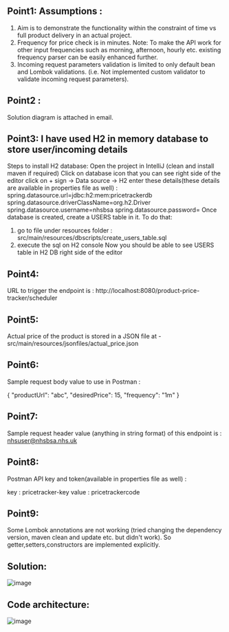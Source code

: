 Point1: Assumptions :
 -------------
1) Aim is to demonstrate the functionality within the constraint of time vs full product delivery in an actual project.  
2) Frequency for price check is in minutes. Note: To make the API work for other input frequencies such as morning, afternoon, hourly etc. existing frequency parser can be easily enhanced further.
3) Incoming request parameters validation is limited to only default bean and Lombok validations. (i.e. Not implemented custom validator to validate incoming request parameters).

Point2 : 
----------
Solution diagram is attached in email.
   
Point3: I have used H2 in memory database to store user/incoming details
-----------
Steps to install H2 database:
Open the project in IntelliJ (clean and install maven if required)
Click on database icon that you can see right side of the editor 
click on + sign -> Data source -> H2
enter these details(these details are available in properties file as well) :
spring.datasource.url=jdbc:h2:mem:pricetrackerdb
spring.datasource.driverClassName=org.h2.Driver
spring.datasource.username=nhsbsa
spring.datasource.password=
Once database is created, create a USERS table in it. To do that:
 1) go to file under resources folder : src/main/resources/dbscripts/create_users_table.sql  
 2) execute the sql on H2 console 
Now you should be able to see USERS table in H2 DB right side of the editor

Point4:
----------
URL to trigger the endpoint is : http://localhost:8080/product-price-tracker/scheduler

Point5: 
----------
Actual price of the product is stored in a JSON file at - src/main/resources/jsonfiles/actual_price.json

Point6:
----------
Sample request body value to use in Postman :  

{   "productUrl": "abc",
    "desiredPrice": 15,
    "frequency": "1m"
}

Point7:
---------
Sample request header value (anything in string format) of this endpoint is :
nhsuser@nhsbsa.nhs.uk

Point8:
---------
Postman API key and token(available in properties file as well) :

key :  pricetracker-key
value :  pricetrackercode

Point9:
-------
Some Lombok annotations are not working (tried changing the dependency version, maven clean and update etc. but didn't work). So getter,setters,constructors are implemented explicitly.


Solution:
-----------

![image](https://github.com/user-attachments/assets/0b5d38b8-204e-4551-bd51-7e25f3eab024)


Code architecture:
-----------------
![image](https://github.com/user-attachments/assets/85d2639f-ee68-4000-930d-d35e11d10406)



